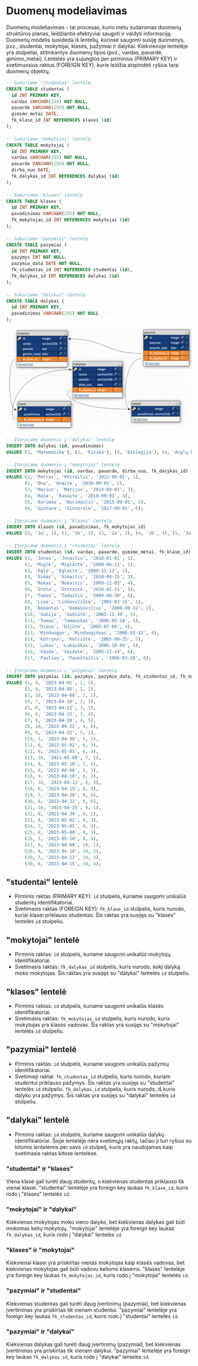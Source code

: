 # Duomenų modeliavimas

Duomenų modeliavimas - tai procesas, kurio metu sudaromas duomenų struktūros planas, leidžiantis efektyviai saugoti ir valdyti informaciją. Duomenų modelis susideda iš lentelių, kuriose saugomi susiję duomenys, pvz., studentai, mokytojai, klasės, pažymiai ir dalykai. Kiekvienoje lentelėje yra stulpeliai, atitinkantys duomenų tipus (pvz., vardas, pavardė, gimimo_metai). Lentelės yra sujungtos per pirminius (PRIMARY KEY) ir svetimuosius raktus (FOREIGN KEY), kurie leidžia atspindėti ryšius tarp duomenų objektų.

```sql
-- Sukuriame "studentai" lentelę
CREATE TABLE studentai (
  id INT PRIMARY KEY,
  vardas VARCHAR(255) NOT NULL,
  pavarde VARCHAR(255) NOT NULL,
  gimimo_metai DATE,
  fk_klase_id INT REFERENCES klases (id)
);

-- Sukuriame "mokytojai" lentelę
CREATE TABLE mokytojai (
  id INT PRIMARY KEY,
  vardas VARCHAR(255) NOT NULL,
  pavarde VARCHAR(255) NOT NULL,
  dirba_nuo DATE,
  fk_dalykas_id INT REFERENCES dalykai (id)
);

-- Sukuriame "klases" lentelę
CREATE TABLE klases (
  id INT PRIMARY KEY,
  pavadinimas VARCHAR(255) NOT NULL,
  fk_mokytojas_id INT REFERENCES mokytojai (id)
);

-- Sukuriame "pazymiai" lentelę
CREATE TABLE pazymiai (
  id INT PRIMARY KEY,
  pazymys INT NOT NULL,
  pazymio_data DATE NOT NULL,
  fk_studentas_id INT REFERENCES studentai (id),
  fk_dalykas_id INT REFERENCES dalykai (id)
);

-- Sukuriame "dalykai" lentelę
CREATE TABLE dalykai (
  id INT PRIMARY KEY,
  pavadinimas VARCHAR(255) NOT NULL
);
```

![Modeliavimas](/images/db/modeliavimas.png)

```sql
-- Įterpiame duomenis į "dalykai" lentelę
INSERT INTO dalykai (id, pavadinimas)
VALUES (1, 'Matematika'), (2, 'Fizika'), (3, 'Biologija'), (4, 'Anglų kalba'), (5, 'Lietuvių kalba'), (6, 'Istorija');

-- Įterpiame duomenis į "mokytojai" lentelę
INSERT INTO mokytojai (id, vardas, pavarde, dirba_nuo, fk_dalykas_id)
VALUES (1, 'Petras', 'Petraitis', '2012-09-01', 1),
       (2, 'Ona', 'Onaite', '2010-09-01', 2),
       (3, 'Marius', 'Marijus', '2014-09-01', 3),
       (4, 'Rasa', 'Rasaite', '2010-09-01', 4),
       (5, 'Aurimas', 'Aurimaitis', '2015-09-01', 5),
       (6, 'Gintare', 'Gintarėlė', '2017-09-01', 6);

-- Įterpiame duomenis į "klases" lentelę
INSERT INTO klases (id, pavadinimas, fk_mokytojas_id)
VALUES (1, '1a', 1), (2, '1b', 2), (3, '2a', 3), (4, '2b', 4), (5, '3a', 5), (6, '3b', 6);

-- Įterpiame duomenis į "studentai" lentelę
INSERT INTO studentai (id, vardas, pavarde, gimimo_metai, fk_klase_id)
VALUES (1, 'Jonas', 'Jonaitis', '2010-01-01', 1),
       (2, 'Miglė', 'Miglaitė', '2009-06-23', 1),
       (3, 'Eglė', 'Eglaitė', '2009-11-12', 2),
       (4, 'Simas', 'Simaitis', '2010-04-15', 3),
       (5, 'Rokas', 'Rokaitis', '2009-12-05', 4),
       (6, 'Greta', 'Gretaitė', '2010-02-11', 5),
       (7, 'Tadas', 'Tadaitis', '2009-08-30', 6),
       (8, 'Lina', 'Linkevičiūtė', '2005-03-15', 2),
       (9, 'Domantas', 'Domaševičius', '2006-08-22', 2),
       (10, 'Gabija', 'Gabiūtė', '2005-11-30', 3),
       (11, 'Tomas', 'Tomauskas', '2006-05-18', 3),
       (12, 'Diana', 'Dijūtė', '2005-07-06', 4),
       (13, 'Mindaugas', 'Mindaugiūnas', '2006-02-12', 4),
       (14, 'Kotryna', 'Kotriūtė', '2005-09-25', 5),
       (15, 'Lukas', 'Lukauškas', '2006-10-05', 5),
       (16, 'Vaida', 'Vaidatė', '2005-12-14', 6),
       (17, 'Paulius', 'Paukštaitis', '2006-03-28', 6);

-- Įterpiame duomenis į "pazymiai" lentelę
INSERT INTO pazymiai (id, pazymys, pazymio_data, fk_studentas_id, fk_dalykas_id)
VALUES (1, 9, '2023-04-01', 1, 1),
       (2, 8, '2023-04-05', 1, 2),
       (3, 10, '2023-04-08', 2, 1),
       (4, 7, '2023-04-10', 2, 3),
       (5, 6, '2023-04-12', 3, 1),
       (6, 8, '2023-04-15', 3, 4),
       (7, 9, '2023-04-20', 4, 5),
       (8, 10, '2023-04-22', 4, 6),
       (9, 8, '2023-04-25', 5, 1),
       (10, 7, '2023-04-30', 5, 2),
       (11, 6, '2023-05-02', 6, 3),
       (12, 9, '2023-05-05', 6, 4),
       (13, 10, '2023-05-08', 7, 5),
       (14, 8, '2023-05-10', 7, 6),
       (15, 8, '2023-04-08', 8, 1),
       (16, 9, '2023-04-10', 8, 2),
       (17, 10, '2023-04-12', 8, 3),
       (18, 6, '2023-04-15', 8, 4),
       (19, 7, '2023-04-20', 8, 5),
       (20, 8, '2023-04-22', 8, 6),
       (21, 10, '2023-04-25', 9, 1),
       (22, 9, '2023-04-30', 9, 2),
       (23, 8, '2023-05-02', 9, 3),
       (24, 7, '2023-05-05', 9, 4),
       (25, 6, '2023-05-08', 9, 5),
       (26, 5, '2023-05-10', 9, 6),
       (27, 9, '2023-04-08', 10, 1),
       (28, 8, '2023-04-10', 10, 2),
       (29, 7, '2023-04-12', 10, 3),
       (30, 6, '2023-04-15', 10, 4);
```

## "studentai" lentelė

- Pirminis raktas (PRIMARY KEY): `id` stulpelis, kuriame saugomi unikalūs studentų identifikatoriai.
- Svetimasis raktas (FOREIGN KEY): `fk_klase_id` stulpelis, kuris nurodo, kuriai klasei priklauso studentas. Šis raktas yra susijęs su "klases" lentelės `id` stulpeliu.

## "mokytojai" lentelė

- Pirminis raktas: `id` stulpelis, kuriame saugomi unikalūs mokytojų identifikatoriai.
- Svetimasis raktas: `fk_dalykas_id` stulpelis, kuris nurodo, kokį dalyką moko mokytojas. Šis raktas yra susijęs su "dalykai" lentelės `id` stulpeliu.

## "klases" lentelė

- Pirminis raktas: `id` stulpelis, kuriame saugomi unikalūs klasės identifikatoriai.
- Svetimasis raktas: `fk_mokytojas_id` stulpelis, kuris nurodo, kuris mokytojas yra klasės vadovas. Šis raktas yra susijęs su "mokytojai" lentelės `id` stulpeliu.

## "pazymiai" lentelė

- Pirminis raktas: `id` stulpelis, kuriame saugomi unikalūs pažymių identifikatoriai.
- Svetimieji raktai:
`fk_studentas_id` stulpelis, kuris nurodo, kuriam studentui priklauso pažymys. Šis raktas yra susijęs su "studentai" lentelės `id` stulpeliu.
`fk_dalykas_id` stulpelis, kuris nurodo, iš kurio dalyko yra pažymys. Šis raktas yra susijęs su "dalykai" lentelės `id` stulpeliu.

## "dalykai" lentelė

- Pirminis raktas: `id` stulpelis, kuriame saugomi unikalūs dalykų identifikatoriai.
Šioje lentelėje nėra svetimųjų raktų, tačiau ji turi ryšius su kitomis lentelėmis per savo `id` stulpelį, kuris yra naudojamas kaip svetimasis raktas kitose lentelėse.

### "studentai" ir "klases"

Viena klasė gali turėti daug studentų, o kiekvienas studentas priklauso tik vienai klasei. "studentai" lentelėje yra foreign key laukas `fk_klase_id`, kuris rodo į "klases" lentelės `id`.

### "mokytojai" ir "dalykai"

Kiekvienas mokytojas moko vieno dalyko, bet kiekvienas dalykas gali būti mokomas kelių mokytojų. "mokytojai" lentelėje yra foreign key laukas `fk_dalykas_id`, kuris rodo į "dalykai" lentelės `id`.

### "klases" ir "mokytojai"

Kiekvienai klasei yra priskirtas vienas mokytojas kaip klasės vadovas, bet kiekvienas mokytojas gali būti vadovu kelioms klasėms. "klases" lentelėje yra foreign key laukas `fk_mokytojas_id`, kuris rodo į "mokytojai" lentelės `id`.

### "pazymiai" ir "studentai"

Kiekvienas studentas gali turėti daug įvertinimų (pazymiai), bet kiekvienas įvertinimas yra priskirtas tik vienam studentui. "pazymiai" lentelėje yra foreign key laukas `fk_studentas_id`, kuris rodo į "studentai" lentelės `id`.

### "pazymiai" ir "dalykai"

Kiekvienas dalykas gali turėti daug įvertinimų (pazymiai), bet kiekvienas įvertinimas yra priskirtas tik vienam dalykui. "pazymiai" lentelėje yra foreign key laukas `fk_dalykas_id`, kuris rodo į "dalykai" lentelės `id`.
